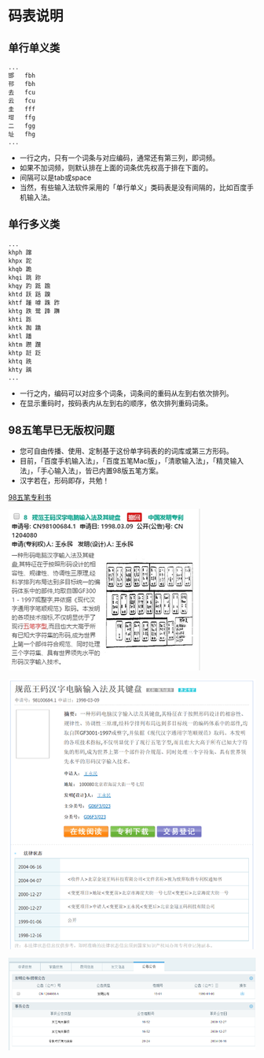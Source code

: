 # 码表说明

## 单行单义类

```   
...
邯	fbh 
邗	fbh 
去	fcu 
云	fcu 
圭	fff 
坩	ffg 
二	fgg 
址	fhg 
...

```

* 一行之内，只有一个词条与对应编码，通常还有第三列，即词频。
* 如果不加词频，则默认排在上面的词条优先权高于排在下面的。
* 间隔可以是tab或space
* 当然，有些输入法软件采用的「单行单义」类码表是没有间隔的，比如百度手机输入法。

## 单行多义类

```
...
khph 蹿
khpx 跎
khqb 跪
khqi 跳 䟢
khqy 趵 䟡 䠨
khtd 跃 䟯 䠗
khtf 踵 嘑 跦 䟭
khtg 跌 鹭 跭 躌
khti 跞
khtk 踟 蹻
khtl 蹯
khtm 躜 躦
khtp 跹 䟪
khtq 跣
khty 踽
...

```

* 一行之内，编码可以对应多个词条，词条间的重码从左到右依次排列。
* 在显示重码时，按码表内从左到右的顺序，依次排列重码词条。

## 98五笔早已无版权问题

* 您可自由传播、使用、定制基于这份单字码表的的词库或第三方形码。
* 目前，「百度手机输入法」，「百度五笔Mac版」，「清歌输入法」，「精灵输入法」，「手心输入法」，皆已内置98版五笔方案。
* 汉字若在，形码即存，共勉！

[98五笔专利书](https://drive.google.com/open?id=0BwqjucTD38qrSnZUclV2MFY4X2s)



![专利概览](./01.jpg)

![专利概览](./02.png)

![专利概览](./03.jpg)


